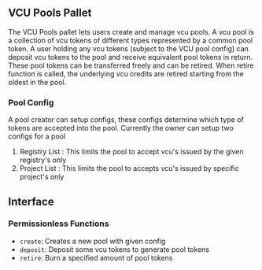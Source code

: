 ## VCU Pools Pallet

 The VCU Pools pallet lets users create and manage vcu pools. A vcu pool is a collection of vcu tokens of different types represented by a
 common pool token. A user holding any vcu tokens (subject to the VCU pool config) can deposit vcu tokens to the pool and receive equivalent
 pool tokens in return. These pool tokens can be transferred freely and can be retired. When retire function is called, the underlying vcu credits
 are retired starting from the oldest in the pool.

 ### Pool Config
 A pool creator can setup configs, these configs determine which type of tokens are accepted into the pool. Currently the owner can setup two configs for a pool
 1. Registry List : This limits the pool to accept vcu's issued by the given registry's only
 2. Project List : This limits the pool to accepts vcu's issued by specific project's only

 ## Interface

 ### Permissionless Functions

 * `create`: Creates a new pool with given config
 * `deposit`: Deposit some vcu tokens to generate pool tokens
 * `retire`: Burn a specified amount of pool tokens
